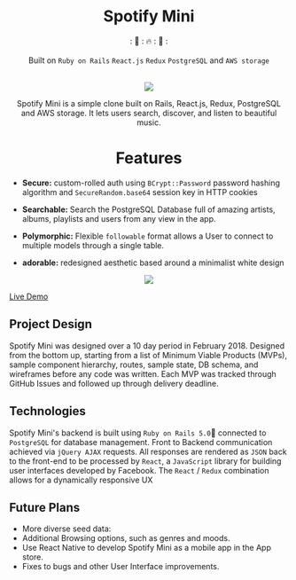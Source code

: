 <h1 align="center"><strong>Spotify Mini</strong></h1>
<div align="center">
   : 🎵 :  🔥 :  🎵 :
   <br/>
</div>
<br/>
<div align="center">
  Built on
  <code>Ruby on Rails</code>
  <code>React.js</code>
  <code>Redux</code>
  <code>PostgreSQL</code>
  and
  <code>AWS storage</code>
</div>

<br/>

<p align="center">
  <img src="https://media.giphy.com/media/l3diTgXwccE4BKIAU/giphy.gif">
</p>


<center>Spotify Mini is a simple clone built on Rails, React.js, Redux, PostgreSQL and AWS storage. It lets users search, discover, and listen
to beautiful music.</center>
<h1 align="center"><strong>Features</strong></h1>

- __Secure:__ custom-rolled auth using `BCrypt::Password` password hashing algorithm
and `SecureRandom.base64` session key in HTTP cookies

- __Searchable:__ Search the PostgreSQL Database full of amazing artists, albums, playlists and users from any view in the app.

- __Polymorphic:__ Flexible `followable` format allows a User to connect to multiple models through a single table.

- __adorable:__ redesigned aesthetic based around a minimalist white design


<p align="center">
  <img src="https://media.giphy.com/media/3o6nV2x8uiJq0P7WcU/giphy.gif">
</p>

[Live Demo](https://spotify-mini.herokuapp.com/)


## Project Design
Spotify Mini was designed over a 10 day period in February 2018. Designed
from the bottom up, starting from a list of Minimum Viable Products (MVPs), sample
component hierarchy, routes, sample state, DB schema, and wireframes before any
code was written.
Each MVP was tracked through GitHub Issues and followed up through delivery deadline.

## Technologies
Spotify Mini's backend is built using `Ruby on Rails 5.0`💎 connected to `PostgreSQL` for
database management. Front to Backend communication achieved via `jQuery AJAX` requests.
All responses are rendered as `JSON` back to the front-end to be processed by `React`, a `JavaScript` library for building
user interfaces developed by Facebook. The `React` / `Redux` combination allows for a dynamically responsive UX

## Future Plans
  + More diverse seed data:
  + Additional Browsing options, such as genres and moods.
  + Use React Native to develop Spotify Mini as a mobile app in the App store.
  + Fixes to bugs and other User Interface improvements.
